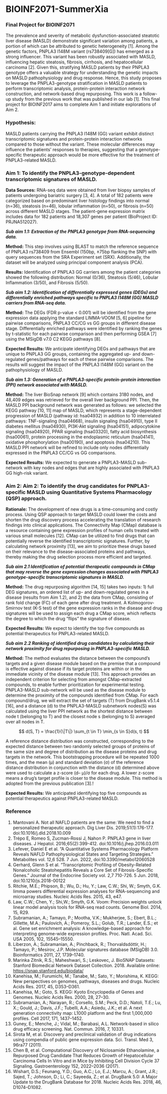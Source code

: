 # BIOINF2071-SummerXia
### Final Project for BIOINF2071
The prevalence and severity of metabolic dysfunction-associated steatotic liver disease (MASLD) demonstrate significant variation among patients, a portion of which can be attributed to genetic heterogeneity [1]. Among the genetic factors, PNPLA3 I148M variant (rs738409[G]) has emerged as a strong influencer. This variant has been robustly associated with MASLD, influencing hepatic steatosis, fibrosis, cirrhosis, and hepatocellular carcinoma [2]. Given this, stratifying MASLD patients by their PNPLA3 genotype offers a valuable strategy for understanding the genetic impacts on MASLD pathophysiology and drug response. Hence, this study proposes to leverage the PNPLA3-genotype stratification in MASLD patients to perform transcriptomic analysis, protein-protein interaction network construction, and network-based drug repurposing. This work is a follow-up study from the previous work that was published in our lab [1]. This final project for BIOINF2017 aims to complete Aim 1 and initiate explorations of Aim 2.
### Hypothesis:
MASLD patients carrying the PNPLA3 I148M (GG) variant exhibit distinct transcriptomic signatures and protein-protein interaction networks compared to those without the variant. These molecular differences may influence the patients' responses to therapies, suggesting that a genotype-specific therapeutic approach would be more effective for the treatment of PNPLA3-related MASLD.

### Aim 1: To identify the PNPLA3-genotype-dependent transcriptomic signatures of MASLD.
**Data Sources:** RNA-seq data were obtained from liver biopsy samples of patients undergoing bariatric surgery [3, 4]. A total of 182 patients were categorized based on predominant liver histology findings into normal (n=36), steatosis (n=46), lobular inflammation (n=50), or fibrosis (n=50) across different MASLD stages. The patient-gene expression matrix includes data for 182 patients and 18,307 genes per patient (BioProject ID: PRJNA512027).

***Sub aim 1.1: Extraction of the PNPLA3 genotype from RNA-sequencing data.***

**Method:** This step involves using BLAST to match the reference sequence of PNPLA3 rs738409 from Ensembl (150bp, ±75bp flanking the SNP) with query sequences from the SRA Experiment set (SRX). Additionally, the dataset will be analyzed using principal component analysis (PCA).

**Results:** Identification of PNPLA3 GG carriers among the patient categories showed the following distribution: Normal (0/36), Steatosis (5/46), Lobular Inflammation (3/50), and Fibrosis (5/50).

***Sub aim 1.2: Identification of differentially expressed genes (DEGs) and differentially enriched pathways specific to PNPLA3 I148M (GG) MASLD carriers from RNA-seq data.***

**Method:** The DEGs (FDR p-value < 0.001) will be identified from the gene expression data applying the standard LIMMA-VOOM [5, 6] pipeline for pairwise comparisons, PNPLA3 CC/CG vs GG groups in different disease stage. Differentially enriched pathways were identified by ranking the genes by t-statistic for each pairwise comparison and then performing GSEA [7] using the MSigDB v7.0 C2 KEGG pathways [8].

**Expected Results:** We anticipate identifying DEGs and pathways that are unique to PNPLA3 GG groups, containing the aggregated up- and down-regulated genes/pathways for each of these pairwise comparisons. The results will suggest the impact of the PNPLA3 I148M (GG) variant on the pathophysiology of MASLD. 

***Sub aim 1.3: Generation of a PNPLA3-specific protein-protein interaction (PPI) network associated with MASLD.***

**Method:** The liver BioSnap network [9] which contains 3180 nodes, and 48,409 edges was retrieved for the overall liver background PPI. Then, the MASLD PPI background network was generated as follows: we selected the KEGG pathway [10, 11] map of MASLD, which represents a stage-dependent progression of MASLD (pathway id: hsa04932) in addition to 10 interrelated pathways: TNF-signaling (hsa04668), insulin signaling (hsa04910), type II diabetes mellitus (hsa04930), PI3K-Akt signaling (hsa04151), adipocytokine signaling (hsa04920), PPAR signaling (hsa03320), fatty acid biosynthesis (hsa00061), protein processing in the endoplasmic reticulum (hsa04141), oxidative phosphorylation (hsa00190), and apoptosis (hsa04210). This MASLD PPI network will be refined to include only nodes differentially expressed in the PNPLA3 CC/CG vs GG comparisons.

**Expected Results:** We expected to generate a PNPLA3-MASLD sub-network with key nodes and edges that are highly associated with PNPLA3 GG high-risk variant.

### Aim 2: Aim 2: To identify the drug candidates for PNPLA3-specific MASLD using Quantitative Systems Pharmacology (QSP) approach.
**Rationale:** The development of new drugs is a time-consuming and costly process. Using QSP approach to target MASLD could lower the costs and shorten the drug discovery process accelerating the translation of research findings into clinical applications. The Connectivity Map (CMap) database is a resource containing gene expression profiles of human cells treated with various small molecules [12]. CMap can be utilized to find drugs that can potentially reverse the identified transcriptomic signatures. Further, by calculating network proximity [13], we aim to prioritize these drugs based on their relevance to the disease-associated proteins and pathways, thereby making the drug selection process more efficient and targeted.

***Sub aim 2.1 Identification of potential therapeutic compounds in CMap that may reverse the gene expression changes associated with PNPLA3 genotype-specific transcriptomic signatures in MASLD.***

**Method:** The drug repurposing algorithm [14, 15] takes two inputs: 1) full DEG signatures, an ordered list of up- and down-regulated genes in a disease (results from Aim 1.2), and 2) the data from CMap, consisting of rank fold change (FC) of each gene after drug treatment. A Kolmogorov-Smirnov test (K-S test) of the gene expression ranks in the disease and drug signatures will be used to assign each drug a CMap score, which reflects the degree to which the drug “flips” the signature of disease.

**Expected Results:** We expect to identify the top five compounds as potential therapeutics for PNPLA3-related MASLD.

***Sub aim 2.2 Ranking of identified drug candidates by calculating their network proximity for drug repurposing in PNPLA3-specific MASLD.***

**Method:** The method evaluates the distance between the compound’s targets and a given disease module based on the premise that a compound is effective against disease if its target proteins are within or in the immediate vicinity of the disease module [13]. This approach provides an independent criterion for selecting from amongst CMap-extracted compounds, to enable further prioritization for experimental testing. PNPLA3-MASLD sub-network will be used as the disease module to determine the proximity of the compounds identified from CMap. For each compound/drug, we will extract the set of targets (T) from DrugBank v5.1.4 [16], and a distance (d) to the PNPLA3-MASLD subnetwork nodes(S) was calculated using the liver PPI network as the shortest distance between node t (belonging to T) and the closest node s (belonging to S) averaged over all nodes in T.

$$ d(S, T) = \frac{1}{\|T\|} \sum_{t \in T} \min_{s \in S}d(s, t) $$

A reference distance distribution was constructed, corresponding to the expected distance between two randomly selected groups of proteins of the same size and degree of distribution as the disease proteins and drug targets in the network. This bootstrapping procedure will be repeated 1000 times, and the mean (µ) and standard deviation (σ) of the reference distance distribution in conjunction with the distance (d) determined above were used to calculate a z-score (d– µ)/σ for each drug. A lower z-score means a drug’s target profile is closer to the disease module. This method is adopted from the previous publication [3].!

**Expected Results:** We anticipated identifying top five compounds as potential therapeutics against PNPLA3-related MASLD. 

### Reference
1. Mantovani A. Not all NAFLD patients are the same: We need to find a personalized therapeutic approach. Dig Liver Dis. 2019;51(1):176-177. doi:10.1016/j.dld.2018.10.009
2. Trépo E, Romeo S, Zucman-Rossi J, Nahon P. PNPLA3 gene in liver diseases. J Hepatol. 2016;65(2):399-412. doi:10.1016/j.jhep.2016.03.011
3. Lefever, Daniel E et al. “A Quantitative Systems Pharmacology Platform Reveals NAFLD Pathophysiological States and Targeting Strategies.” Metabolites vol. 12,6 528. 7 Jun. 2022, doi:10.3390/metabo12060528 
4. Gerhard, Glenn S et al. “Transcriptomic Profiling of Obesity-Related Nonalcoholic Steatohepatitis Reveals a Core Set of Fibrosis-Specific Genes.” Journal of the Endocrine Society vol. 2,7 710-726. 5 Jun. 2018, doi:10.1210/js.2018-00122
5. Ritchie, M.E.; Phipson, B.; Wu, D.; Hu, Y.; Law, C.W.; Shi, W.; Smyth, G.K. limma powers differential expression analyses for RNA-sequencing and microarray studies. Nucleic Acids Res. 2015, 43, e47. 
6. Law, C.W.; Chen, Y.; Shi,W.; Smyth, G.K. Voom: Precision weights unlock linear model analysis tools for RNA-seq read counts. Genome Biol. 2014, 15, R29.
7. Subramanian, A.; Tamayo, P.; Mootha, V.K.; Mukherjee, S.; Ebert, B.L.; Gillette, M.A.; Paulovich, A.; Pomeroy, S.L.; Golub, T.R.; Lander, E.S.; et al. Gene set enrichment analysis: A knowledge-based approach for interpreting genome-wide expression profiles. Proc. Natl. Acad. Sci. USA 2005, 102, 15545–15550.
8. Liberzon, A.; Subramanian, A.; Pinchback, R.; Thorvaldsdóttir, H.; Tamayo, P.; Mesirov, J.P. Molecular signatures database (MSigDB) 3.0. Bioinformatics 2011, 27, 1739–1740.
9. Marinka Zitnik, R.S.; Maheshwari, S.; Leskovec, J. BioSNAP Datasets: Stanford Biomedical Network Dataset Collection. 2018. Available online: https://snap.stanford.edu/biodata/ 
10. Kanehisa, M.; Furumichi, M.; Tanabe, M.; Sato, Y.; Morishima, K. KEGG: New perspectives on genomes, pathways, diseases and drugs. Nucleic Acids Res. 2017, 45, D353–D361.
11. Kanehisa, M.; Goto, S. KEGG: Kyoto Encyclopedia of Genes and Genomes. Nucleic Acids Res. 2000, 28, 27–30.
12. Subramanian, A.; Narayan, R.; Corsello, S.M.; Peck, D.D.; Natoli, T.E.; Lu, X.; Gould, J.; Davis, J.F.; Tubelli, A.A.; Asiedu, J.K.; et al. A next generation connectivity map: L1000 platform and the first 1,000,000 profiles. Cell 2017, 171, 1437–1452.
13. Guney, E.; Menche, J.; Vidal, M.; Barabasi, A.L. Network-based in silico drug efficacy screening. Nat. Commun. 2016, 7, 10331.
14. Sirota M, et al. Discovery and preclinical validation of drug indications using compendia of public gene expression data. Sci. Transl. Med 3, 96ra77 (2011).
15. Chen B, et al. Computational Discovery of Niclosamide Ethanolamine, a Repurposed Drug Candidate That Reduces Growth of Hepatocellular Carcinoma Cells In Vitro and in Mice by Inhibiting Cell Division Cycle 37 Signaling. Gastroenterology 152, 2022–2036 (2017). 
16. Wishart, D.S.; Feunang, Y.D.; Guo, A.C.; Lo, E.J.; Marcu, A.; Grant, J.R.; Sajed, T.; Johnson, D.; Li, C.; Sayeeda, Z.; et al. DrugBank 5.0: A Major Update to the DrugBank Database for 2018. Nucleic Acids Res. 2018, 46, D1074–D1082.
